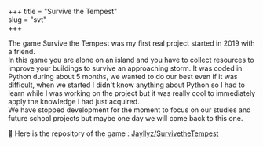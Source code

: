 +++
title = "Survive the Tempest"  
slug = "svt"	
+++

The game Survive the Tempest was my first real project started in 2019 with a friend.  
 In this game you are alone on an island and you have to collect resources to improve your buildings to survive an approaching storm.
It was coded in Python during about 5 months, we wanted to do our best even if it
was difficult, when we started I didn't know anything
about Python so I had to learn while I was working on the project but it was really cool to immediately apply the knowledge I had just acquired.  
 We have stopped development for the moment to focus on our studies and future school projects but maybe one day we will come back to this one.

📌 Here is the repository of the game : [Jayllyz/SurvivetheTempest](https://github.com/Jayllyz/SurvivetheTempest "Github repository")
